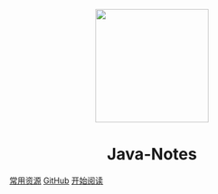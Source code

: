 <p align="center">
<img src="https://ss0.bdstatic.com/70cFvHSh_Q1YnxGkpoWK1HF6hhy/it/u=2481424715,2807309609&fm=26&gp=0.jpg" width="200" height="200"/>
</p>
<h1 align="center">Java-Notes</h1>

[常用资源](https://space.bilibili.com/14163840/channel/index)
[GitHub](https://github.com/guanhai562/Java-Notes)
[开始阅读](#docsify-demo)




